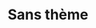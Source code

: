 ---
published: true
title: 'Sans thème'
collection: ailleurs
release_date: '2006-07-00 00:00:00'
image:
    user/pages/01.Emissions/ailleurs-1/ouiedire_ailleurs-1_cover-1.png: { name: ouiedire_ailleurs-1_cover-1.png, type: image/jpeg, size: 11683, path: user/pages/01.Emissions/ailleurs-1/ouiedire_ailleurs-1_cover-1.png }
number: '1'
slug: ailleurs-1
taxonomy:
    dj: 'Dj Damie Boy'
    artist: {  }
playlists:
    - { title: null, tracks: {  } }
presentation: " **Goodies, samples, background & noises from -** THE TELETUBIES, THE BRAIN, ULYSSE 31, A-HA, AAVIKKO, COCK ROCK DISCO, VANESSA PARADIS, EMILIE ET SES AMIS.\n\nExcept \\* (unreleased), materials used for this broadcast come from their original supports.   \nRecorded in Berlin early spring 2006. .\n\n [www.larmeedesbonbons.org/damie/](http://www.larmeedesbonbons.org/damie/)"

---